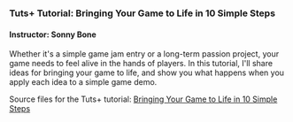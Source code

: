 ### Tuts+ Tutorial: Bringing Your Game to Life in 10 Simple Steps

#### Instructor: Sonny Bone

Whether it's a simple game jam entry or a long-term passion project, your game needs to feel alive in the hands of players. In this tutorial, I'll share ideas for bringing your game to life, and show you what happens when you apply each idea to a simple game demo.

Source files for the Tuts+ tutorial: [Bringing Your Game to Life in 10 Simple Steps](http://gamedevelopment.tutsplus.com/tutorials/bringing-your-game-to-life-in-10-simple-steps--cms-23447)
